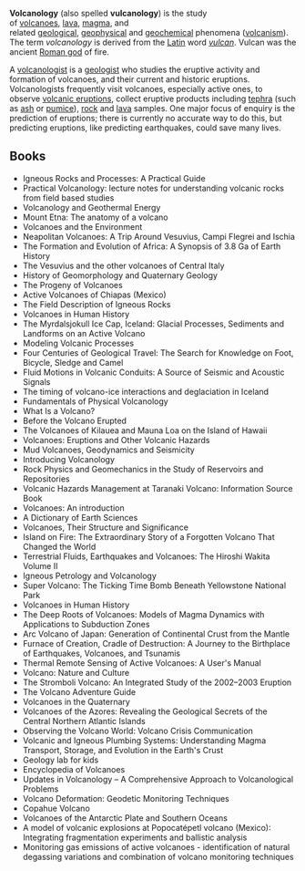 <p><strong>Volcanology</strong>&nbsp;(also spelled&nbsp;<strong>vulcanology</strong>) is the study of&nbsp;<a title="Volcano" href="https://en.wikipedia.org/wiki/Volcano">volcanoes</a>,&nbsp;<a title="Lava" href="https://en.wikipedia.org/wiki/Lava">lava</a>,&nbsp;<a title="Magma" href="https://en.wikipedia.org/wiki/Magma">magma</a>, and related&nbsp;<a title="Geology" href="https://en.wikipedia.org/wiki/Geology">geological</a>,&nbsp;<a class="mw-redirect" title="Geophysical" href="https://en.wikipedia.org/wiki/Geophysical">geophysical</a>&nbsp;and&nbsp;<a title="Geochemistry" href="https://en.wikipedia.org/wiki/Geochemistry">geochemical</a>&nbsp;phenomena (<a title="Volcanism" href="https://en.wikipedia.org/wiki/Volcanism">volcanism</a>). The term&nbsp;<em>volcanology</em>&nbsp;is derived from the&nbsp;<a class="mw-redirect" title="Latin language" href="https://en.wikipedia.org/wiki/Latin_language">Latin</a>&nbsp;word&nbsp;<em><a title="Vulcan (mythology)" href="https://en.wikipedia.org/wiki/Vulcan_(mythology)">vulcan</a></em>. Vulcan was the ancient&nbsp;<a title="Roman mythology" href="https://en.wikipedia.org/wiki/Roman_mythology">Roman god</a>&nbsp;of fire.</p>
<p>A&nbsp;<a title="Volcanologist" href="https://en.wikipedia.org/wiki/Volcanologist">volcanologist</a>&nbsp;is a&nbsp;<a title="Geologist" href="https://en.wikipedia.org/wiki/Geologist">geologist</a>&nbsp;who studies the eruptive activity and formation of volcanoes, and their current and historic eruptions. Volcanologists frequently visit volcanoes, especially active ones, to observe&nbsp;<a class="mw-redirect" title="Volcanic eruption" href="https://en.wikipedia.org/wiki/Volcanic_eruption">volcanic eruptions</a>, collect eruptive products including&nbsp;<a title="Tephra" href="https://en.wikipedia.org/wiki/Tephra">tephra</a>&nbsp;(such as&nbsp;<a title="Volcanic ash" href="https://en.wikipedia.org/wiki/Volcanic_ash">ash</a>&nbsp;or&nbsp;<a title="Pumice" href="https://en.wikipedia.org/wiki/Pumice">pumice</a>),&nbsp;<a title="Rock (geology)" href="https://en.wikipedia.org/wiki/Rock_(geology)">rock</a>&nbsp;and&nbsp;<a title="Lava" href="https://en.wikipedia.org/wiki/Lava">lava</a>&nbsp;samples. One major focus of enquiry is the prediction of eruptions; there is currently no accurate way to do this, but predicting eruptions, like predicting earthquakes, could save many lives.</p>




<h2> Books </h2>
<ul>

                             

 <li><a target="_blank" href="https://github.com/manjunath5496/Volcanology-Books/blob/master/volv(1).pdf" style="text-decoration:none;">Igneous Rocks and Processes: 
A Practical Guide</a></li>

 <li><a target="_blank" href="https://github.com/manjunath5496/Volcanology-Books/blob/master/volv(2).pdf" style="text-decoration:none;">Practical Volcanology: lecture notes for understanding volcanic rocks from field based studies</a></li>

<li><a target="_blank" href="https://github.com/manjunath5496/Volcanology-Books/blob/master/volv(3).pdf" style="text-decoration:none;">Volcanology and Geothermal Energy</a></li>
 <li><a target="_blank" href="https://github.com/manjunath5496/Volcanology-Books/blob/master/volv(4).pdf" style="text-decoration:none;">Mount Etna: The anatomy of a volcano</a></li>                              
<li><a target="_blank" href="https://github.com/manjunath5496/Volcanology-Books/blob/master/volv(5).pdf" style="text-decoration:none;"> Volcanoes and the Environment</a></li>
<li><a target="_blank" href="https://github.com/manjunath5496/Volcanology-Books/blob/master/volv(6).pdf" style="text-decoration:none;">Neapolitan Volcanoes: A Trip Around Vesuvius, Campi Flegrei and Ischia </a></li>
 <li><a target="_blank" href="https://github.com/manjunath5496/Volcanology-Books/blob/master/volv(7).pdf" style="text-decoration:none;">The Formation and Evolution of Africa: A Synopsis of 3.8 Ga of Earth History</a></li>

 <li><a target="_blank" href="https://github.com/manjunath5496/Volcanology-Books/blob/master/volv(8).pdf" style="text-decoration:none;"> The Vesuvius and the other volcanoes of Central Italy</a></li>
   <li><a target="_blank" href="https://github.com/manjunath5496/Volcanology-Books/blob/master/volv(9).pdf" style="text-decoration:none;">History of Geomorphology and Quaternary Geology</a></li>
  
   
 <li><a target="_blank" href="https://github.com/manjunath5496/Volcanology-Books/blob/master/volv(10).pdf" style="text-decoration:none;">The Progeny of Volcanoes</a></li>                              
<li><a target="_blank" href="https://github.com/manjunath5496/Volcanology-Books/blob/master/volv(11).pdf" style="text-decoration:none;"> Active Volcanoes of Chiapas (Mexico)</a></li>
<li><a target="_blank" href="https://github.com/manjunath5496/Volcanology-Books/blob/master/volv(12).pdf" style="text-decoration:none;">The Field Description
of Igneous Rocks</a></li>
<li><a target="_blank" href="https://github.com/manjunath5496/Volcanology-Books/blob/master/volv(13).pdf" style="text-decoration:none;">Volcanoes in Human History</a></li>

<li><a target="_blank" href="https://github.com/manjunath5496/Volcanology-Books/blob/master/volv(14).pdf" style="text-decoration:none;">The Myrdalsjokull Ice Cap, Iceland: Glacial Processes, Sediments and Landforms on an Active Volcano</a></li>
                              
<li><a target="_blank" href="https://github.com/manjunath5496/Volcanology-Books/blob/master/volv(15).pdf" style="text-decoration:none;">Modeling Volcanic Processes </a></li>

<li><a target="_blank" href="https://github.com/manjunath5496/Volcanology-Books/blob/master/volv(16).pdf" style="text-decoration:none;">Four Centuries of Geological Travel: The Search for Knowledge on Foot, Bicycle, Sledge and Camel</a></li>

  <li><a target="_blank" href="https://github.com/manjunath5496/Volcanology-Books/blob/master/volv(17).pdf" style="text-decoration:none;">Fluid Motions in Volcanic Conduits:
A Source of Seismic and Acoustic Signals</a></li>   
  
<li><a target="_blank" href="https://github.com/manjunath5496/Volcanology-Books/blob/master/volv(18).pdf" style="text-decoration:none;">The timing of volcano-ice interactions and deglaciation in Iceland</a></li> 

  
<li><a target="_blank" href="https://github.com/manjunath5496/Volcanology-Books/blob/master/volv(19).pdf" style="text-decoration:none;">Fundamentals of Physical Volcanology </a></li> 

<li><a target="_blank" href="https://github.com/manjunath5496/Volcanology-Books/blob/master/volv(20).pdf" style="text-decoration:none;">What Is a Volcano?</a></li>

<li><a target="_blank" href="https://github.com/manjunath5496/Volcanology-Books/blob/master/volv(21).pdf" style="text-decoration:none;">Before the Volcano Erupted</a></li>
<li><a target="_blank" href="https://github.com/manjunath5496/Volcanology-Books/blob/master/volv(22).pdf" style="text-decoration:none;">The Volcanoes of Kilauea and Mauna Loa on the Island of Hawaii</a></li> 
 <li><a target="_blank" href="https://github.com/manjunath5496/Volcanology-Books/blob/master/volv(23).pdf" style="text-decoration:none;">Volcanoes: Eruptions and Other Volcanic Hazards </a></li> 
 

   <li><a target="_blank" href="https://github.com/manjunath5496/Volcanology-Books/blob/master/volv(24).pdf" style="text-decoration:none;">Mud Volcanoes, Geodynamics and Seismicity</a></li>


<li><a target="_blank" href="https://github.com/manjunath5496/Volcanology-Books/blob/master/volv(25).pdf" style="text-decoration:none;">Introducing Volcanology </a></li> 

<li><a target="_blank" href="https://github.com/manjunath5496/Volcanology-Books/blob/master/volv(26).pdf" style="text-decoration:none;">Rock Physics and Geomechanics in the Study of Reservoirs and Repositories</a></li>

<li><a target="_blank" href="https://github.com/manjunath5496/Volcanology-Books/blob/master/volv(27).pdf" style="text-decoration:none;">Volcanic Hazards Management at Taranaki Volcano: Information Source Book</a></li>
<li><a target="_blank" href="https://github.com/manjunath5496/Volcanology-Books/blob/master/volv(28).pdf" style="text-decoration:none;">Volcanoes: An introduction</a></li> 
 <li><a target="_blank" href="https://github.com/manjunath5496/Volcanology-Books/blob/master/volv(29).pdf" style="text-decoration:none;">A Dictionary of
Earth Sciences</a></li> 
 

   <li><a target="_blank" href="https://github.com/manjunath5496/Volcanology-Books/blob/master/volv(30).pdf" style="text-decoration:none;">Volcanoes, Their Structure and Significance</a></li>



<li><a target="_blank" href="https://github.com/manjunath5496/Volcanology-Books/blob/master/volv(31).pdf" style="text-decoration:none;">Island on Fire: The Extraordinary Story of a Forgotten Volcano That Changed the World </a></li> 

<li><a target="_blank" href="https://github.com/manjunath5496/Volcanology-Books/blob/master/volv(32).pdf" style="text-decoration:none;">Terrestrial Fluids, Earthquakes and Volcanoes: The Hiroshi Wakita Volume II</a></li>

<li><a target="_blank" href="https://github.com/manjunath5496/Volcanology-Books/blob/master/volv(33).pdf" style="text-decoration:none;">Igneous Petrology and Volcanology</a></li>
<li><a target="_blank" href="https://github.com/manjunath5496/Volcanology-Books/blob/master/volv(34).pdf" style="text-decoration:none;">Super Volcano: The Ticking Time Bomb Beneath Yellowstone National Park</a></li> 
 <li><a target="_blank" href="https://github.com/manjunath5496/Volcanology-Books/blob/master/volv(35).pdf" style="text-decoration:none;">Volcanoes in Human History</a></li> 
 

   <li><a target="_blank" href="https://github.com/manjunath5496/Volcanology-Books/blob/master/volv(36).pdf" style="text-decoration:none;">The Deep Roots of Volcanoes: Models of Magma Dynamics with Applications to Subduction Zones</a></li>

<li><a target="_blank" href="https://github.com/manjunath5496/Volcanology-Books/blob/master/volv(37).pdf" style="text-decoration:none;">Arc Volcano of Japan: Generation of Continental Crust from the Mantle</a></li>
<li><a target="_blank" href="https://github.com/manjunath5496/Volcanology-Books/blob/master/volv(38).pdf" style="text-decoration:none;">Furnace of Creation, Cradle of Destruction: A Journey to the Birthplace of Earthquakes, Volcanoes, and Tsunamis</a></li> 
 <li><a target="_blank" href="https://github.com/manjunath5496/Volcanology-Books/blob/master/volv(39).pdf" style="text-decoration:none;">Thermal Remote Sensing of Active Volcanoes: A User's Manual</a></li> 
 

   <li><a target="_blank" href="https://github.com/manjunath5496/Volcanology-Books/blob/master/volv(40).pdf" style="text-decoration:none;">Volcano: Nature and Culture</a></li>

 <li><a target="_blank" href="https://github.com/manjunath5496/Volcanology-Books/blob/master/volv(41).pdf" style="text-decoration:none;">The Stromboli Volcano:
An Integrated Study of the 2002–2003 Eruption</a></li>

<li><a target="_blank" href="https://github.com/manjunath5496/Volcanology-Books/blob/master/volv(42).pdf" style="text-decoration:none;">The Volcano Adventure Guide</a></li>
<li><a target="_blank" href="https://github.com/manjunath5496/Volcanology-Books/blob/master/volv(43).pdf" style="text-decoration:none;">Volcanoes in the Quaternary</a></li> 
 <li><a target="_blank" href="https://github.com/manjunath5496/Volcanology-Books/blob/master/volv(44).pdf" style="text-decoration:none;">Volcanoes of the Azores: Revealing the Geological Secrets of the Central Northern Atlantic Islands</a></li> 
 

   <li><a target="_blank" href="https://github.com/manjunath5496/Volcanology-Books/blob/master/volv(45).pdf" style="text-decoration:none;">Observing the Volcano
World: Volcano Crisis Communication</a></li>

 <li><a target="_blank" href="https://github.com/manjunath5496/Volcanology-Books/blob/master/volv(46).pdf" style="text-decoration:none;">Volcanic and Igneous Plumbing Systems: Understanding Magma Transport, Storage, and Evolution in the Earth's Crust</a></li>

<li><a target="_blank" href="https://github.com/manjunath5496/Volcanology-Books/blob/master/volv(47).pdf" style="text-decoration:none;">Geology lab for kids</a></li> 
 

   <li><a target="_blank" href="https://github.com/manjunath5496/Volcanology-Books/blob/master/volv(48).pdf" style="text-decoration:none;">Encyclopedia of Volcanoes</a></li>

 <li><a target="_blank" href="https://github.com/manjunath5496/Volcanology-Books/blob/master/volv(49).pdf" style="text-decoration:none;">Updates in Volcanology – A Comprehensive Approach to Volcanological Problems</a></li>

 <li><a target="_blank" href="https://github.com/manjunath5496/Volcanology-Books/blob/master/volv(50).rar" style="text-decoration:none;">Volcano Deformation:
Geodetic Monitoring Techniques</a></li>

 <li><a target="_blank" href="https://github.com/manjunath5496/Volcanology-Books/blob/master/volv(51).pdf" style="text-decoration:none;">Copahue Volcano</a></li>

<li><a target="_blank" href="https://github.com/manjunath5496/Volcanology-Books/blob/master/volv(52).pdf" style="text-decoration:none;">Volcanoes of the Antarctic Plate
and Southern Oceans</a></li> 
 

   <li><a target="_blank" href="https://github.com/manjunath5496/Volcanology-Books/blob/master/volv(53).pdf" style="text-decoration:none;"> A model of volcanic explosions at Popocatépetl volcano (Mexico): Integrating fragmentation experiments and ballistic analysis</a></li>

 <li><a target="_blank" href="https://github.com/manjunath5496/Volcanology-Books/blob/master/volv(54).pdf" style="text-decoration:none;">Monitoring gas emissions of active volcanoes - identification of natural degassing variations and combination of volcano monitoring techniques</a></li>










   
   </ul>
